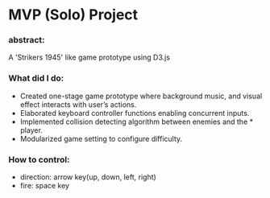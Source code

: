 # MVP (Solo) Project
### abstract:

A 'Strikers 1945' like game prototype using D3.js

### What did I do:

* Created one-stage game prototype where background music, and visual effect interacts with user’s actions.
* Elaborated keyboard controller functions enabling concurrent inputs.
* Implemented collision detecting algorithm between enemies and the * player.
* Modularized game setting to configure difficulty.

### How to control:

* direction: arrow key(up, down, left, right)
* fire: space key
